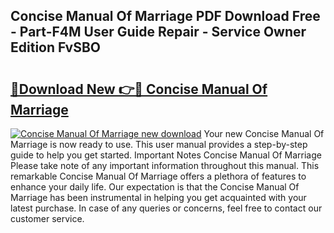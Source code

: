 ## Concise Manual Of Marriage PDF Download Free - Part-F4M User Guide Repair - Service Owner Edition FvSBO

# <h2><a href="http://bc22659.oget.top/?id=Concise+Manual+Of+Marriage">🔗Download New 👉🔴 Concise Manual Of Marriage</a></h2>

[![Concise Manual Of Marriage new download](https://i.imgur.com/5g1atiW.png)](http://bc22659.oget.top/?id=Concise+Manual+Of+Marriage)
Your new Concise Manual Of Marriage is now ready to use. This user manual provides a step-by-step guide to help you get started. Important Notes Concise Manual Of Marriage Please take note of any important information throughout this manual. This remarkable Concise Manual Of Marriage offers a plethora of features to enhance your daily life. Our expectation is that the Concise Manual Of Marriage has been instrumental in helping you get acquainted with your latest purchase. In case of any queries or concerns, feel free to contact our customer service.
